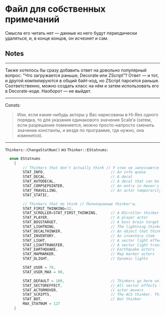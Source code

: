 # Файл для собственных примечаний

Смысла его читать нет — данные из него будут периодически удаляться, и, в конце концов, он исчезнет и сам.

## Notes



* * *

Также хотелось бы сразу добавить ответ на довольно популярный вопрос: "Что загружается раньше, Decorate или ZScript"? Ответ — и тот, и другой компилируются в общий байт-код, но ZScript парсится раньше. Соответственно, можно создать класс на нём и затем использовать его в Decorate-коде. Наоборот — не выйдет.

* * *

Consts:

> Или, если какие-нибудь акторы у Вас нарисованы в Hi-Res одного порядка, то для указания одинакового значения Scale’а (затем, если разрешение поменяется, можно просто-напросто сменить значение константы, и везде по программе, где нужно, она изменится).

* * *

`Thinkers::ChangeStatNum()` из `Thinker::EStatnums`:

```C
  enum EStatnums
	{
 		// Thinkers that don't actually think // У этих не запускаются такие функции, как, например, "Tick()".
		STAT_INFO,								// An info queue
		STAT_DECAL,								// A decal
		STAT_AUTODECAL,							// A decal that can be automatically deleted
		STAT_CORPSEPOINTER,						// An entry in Hexen's corpse queue
		STAT_TRAVELLING,						// An actor temporarily travelling to a new map
		STAT_STATIC,

		// Thinkers that do think // Полноправные thinker'ы.
		STAT_FIRST_THINKING=32,
		STAT_SCROLLER=STAT_FIRST_THINKING,		// A DScroller thinker
		STAT_PLAYER,							// A player actor
		STAT_BOSSTARGET,						// A boss brain target
		STAT_LIGHTNING,							// The lightning thinker
		STAT_DECALTHINKER,						// An object that thinks for a decal
		STAT_INVENTORY,							// An inventory item
		STAT_LIGHT,								// A sector light effect
		STAT_LIGHTTRANSFER,						// A sector light transfer. These must be ticked after the light effects.
		STAT_EARTHQUAKE,						// Earthquake actors
		STAT_MAPMARKER,							// Map marker actors
		STAT_DLIGHT,							// Dynamic lights

		STAT_USER = 70,
		STAT_USER_MAX = 90,

		STAT_DEFAULT = 100,						// Thinkers go here unless specified otherwise.
		STAT_SECTOREFFECT,						// All sector effects that cause floor and ceiling movement
		STAT_ACTORMOVER,						// actor movers
		STAT_SCRIPTS,							// The ACS thinker. This is to ensure that it can't tick before all actors called PostBeginPlay
		STAT_BOT,								// Bot thinker
		MAX_STATNUM = 127
	}
```
